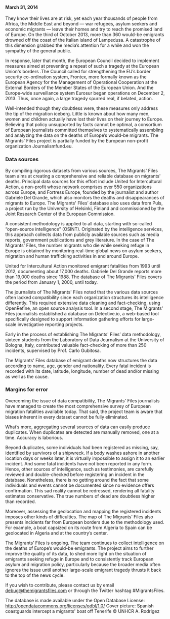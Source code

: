 #### March 31, 2014

They know their lives are at risk, yet each year thousands of people from Africa, the Middle East and beyond — war refugees, asylum seekers and economic migrants — leave their homes and try to reach the promised land of Europe. On the third of October 2013, more than 360 would-be emigrants drowned off the coast of the Italian island of Lampedusa. A catastrophe of this dimension grabbed the media’s attention for a while and won the sympathy of the general public.

In response, later that month, the European Council decided to implement measures aimed at preventing a repeat of such a tragedy at the European Union's borders .The Council called for strengthening the EU’s border security co-ordination system, Frontex, more formally known as the European Agency for the Management of Operational Cooperation at the External Borders of the Member States of the European Union. And the Europe-wide surveillance system Eurosur began operations on December 2, 2013. Thus, once again, a large tragedy spurred real, if belated, action.

Well-intended though they doubtless were, these measures only address the tip of the migration iceberg. Little is known about how many men, women and children actually have lost their lives on their journey to Europe. Believing that policy unsupported by facts cannot be optimal, a consortium of European journalists committed themselves to systematically assembling and analyzing the data on the deaths of Europe’s would-be migrants. The Migrants' Files project is partially funded by the European non-profit organization Journalismfund.eu.

### Data sources

By compiling rigorous datasets from various sources, The Migrants' Files team aims at creating a comprehensive and reliable database on migrants' deaths. Principal data sources for this effort include United for Intercultural Action, a non-profit whose network comprises over 550 organizations across Europe, and Fortress Europe, founded by the journalist and author Gabriele Del Grande, which also monitors the deaths and disappearances of migrants to Europe. The Migrants' Files’ database also uses data from Puls, a project run by the University of Helsinki, Finland and commissioned by the Joint Research Center of the European Commission.

A consistent methodology is applied to all data, starting with so-called “open-source intelligence” (OSINT). Originated by the intelligence services, this approach collects data from publicly available sources such as media reports, government publications and grey literature. In the case of The Migrants' Files, the number migrants who die while seeking refuge in Europe is obtained by monitoring real-time global news on asylum seekers, migration and human trafficking activities in and around Europe.

United for Intercultural Action monitored emigrant fatalities from 1993 until 2012, documenting about 17,000 deaths. Gabriele Del Grande reports more than 19,000 deaths since 1988. The database of The Migrants' Files covers the period from January 1, 2000, until today.

The journalists of The Migrants' Files noted that the various data sources often lacked compatibility since each organization structures its intelligence differently. This required extensive data cleaning and fact-checking, using OpenRefine, an open source analysis tool. In a second stage, The Migrants' Files journalists established a database on Detective.io, a web-based tool specifically designed to support information gathering efforts for large-scale investigative reporting projects.

Early in the process of establishing The Migrants' Files’ data methodology, sixteen students from the Laboratory of Data Journalism at the University of Bologna, Italy, contributed valuable fact-checking of more than 250 incidents, supervised by Prof. Carlo Gubitosa.

The Migrants' Files database of emigrant deaths now structures the data according to name, age, gender and nationality. Every fatal incident is recorded with its date, latitude, longitude, number of dead and/or missing as well as the cause.

### Margins for error

Overcoming the issue of data compatibility, The Migrants' Files journalists have managed to create the most comprehensive survey of European migration fatalities available today. That said, the project team is aware that biases inherent in every dataset cannot be fully eliminated.

What’s more, aggregating several sources of data can easily produce duplicates. When duplicates are detected are manually removed, one at a time. Accuracy is laborious.

Beyond duplicates, some individuals had been registered as missing, say, identified by survivors of a shipwreck. If a body washes ashore in another location days or weeks later, it is virtually impossible to assign it to an earlier incident. And some fatal incidents have not been reported in any form. Hence, other sources of intelligence, such as testimonies, are carefully reviewed and double-checked before registering an incident in the database. Nonetheless, there is no getting around the fact that some individuals and events cannot be documented since no evidence offers confirmation. This sad reality cannot be redressed, rendering all fatality estimates conservative. The true numbers of dead are doubtless higher than recorded.

Moreover, assessing the geolocation and mapping the registered incidents imposes other kinds of difficulties. The map of The Migrants’ Files also presents incidents far from European borders due to the methodology used. For example, a boat capsized on its route from Algeria to Spain can be geolocated in Algeria and at the country’s center.

The Migrants’ Files is ongoing. The team continues to collect intelligence on the deaths of Europe’s would-be emigrants. The project aims to further improve the quality of its data, to shed more light on the situation of emigrants seeking refuge in Europe and to consistently track European asylum and migration policy, particularly because  the broader media often ignores the issue until another large-scale emigrant tragedy thrusts it back to the top of the news cycle.

If you wish to contribute, please contact us by email debug@themigrantsfiles.com or through the Twitter hashtag #MigrantsFiles.

The database is made available under the Open Database License: http://opendatacommons.org/licenses/odbl/1.0/
Cover picture: Spanish coastguards intercept a migrants' boat off Tenerife © UNHCR A. Rodrigez
